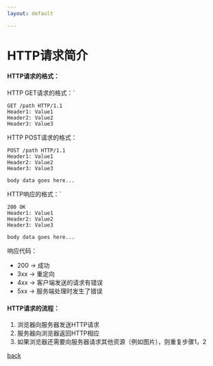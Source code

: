 ```yaml
---
layout: default

---
```


# HTTP请求简介

#### HTTP请求的格式：

HTTP GET请求的格式：`

```
GET /path HTTP/1.1
Header1: Value1
Header2: Value2
Header3: Value3
```

HTTP POST请求的格式：

```
POST /path HTTP/1.1
Header1: Value1
Header2: Value2
Header3: Value3

body data goes here...
```

HTTP响应的格式：`

```
200 OK
Header1: Value1
Header2: Value2
Header3: Value3

body data goes here...
```

响应代码：

- 200 -> 成功
- 3xx -> 重定向
- 4xx -> 客户端发送的请求有错误
- 5xx -> 服务端处理时发生了错误



#### HTTP请求的流程：

1. 浏览器向服务器发送HTTP请求
2. 服务器向浏览器返回HTTP相应
3. 如果浏览器还需要向服务器请求其他资源（例如图片），则重复步骤1，2

[back](../)

